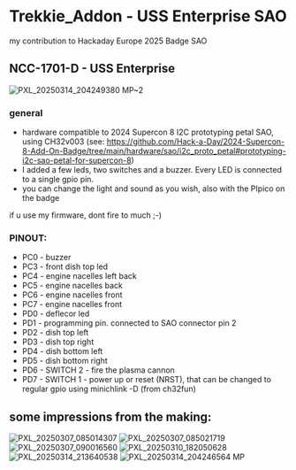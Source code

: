 # Trekkie_Addon - USS Enterprise SAO

my contribution to Hackaday Europe 2025 Badge SAO

## NCC-1701-D - USS Enterprise 
![PXL_20250314_204249380 MP~2](https://github.com/user-attachments/assets/0bc40702-85f7-4b31-984d-9b69915c3f4d)

### general 
* hardware compatible to 2024 Supercon 8 I2C prototyping petal SAO, using CH32v003 (see: https://github.com/Hack-a-Day/2024-Supercon-8-Add-On-Badge/tree/main/hardware/sao/i2c_proto_petal#prototyping-i2c-sao-petal-for-supercon-8)
* I added a few leds, two switches and a buzzer. Every LED is connected to a single gpio pin.
* you can change the light and sound as you wish, also with the PIpico on the badge

if u use my firmware, dont fire to much ;-)

### PINOUT: 
* PC0 - buzzer
* PC3 - front dish top led
* PC4 - engine nacelles left back
* PC5 - engine nacelles back
* PC6 - engine nacelles front
* PC7 - engine nacelles front
* PD0 - deflecor led
* PD1 - programming pin. connected to SAO connector pin 2
* PD2 - dish top left
* PD3 - dish top right
* PD4 - dish bottom left
* PD5 - dish bottom right
* PD6 - SWITCH 2 - fire the plasma cannon
* PD7 - SWITCH 1 - power up or reset (NRST), that can be changed to regular gpio using minichlink -D (from ch32fun)

## some impressions from the making:
![PXL_20250307_085014307](https://github.com/user-attachments/assets/57941858-6c0b-466a-90ed-fad521e740f9)
![PXL_20250307_085021719](https://github.com/user-attachments/assets/a16376bf-064f-4304-97c0-cd55332c92a0)
![PXL_20250307_090016560](https://github.com/user-attachments/assets/8b0082a5-40ff-490a-8758-59bd5f4e3ac2)
![PXL_20250310_182050628](https://github.com/user-attachments/assets/07f6ccd0-0f0a-4226-9d20-6d4a7bfd3e9d)
![PXL_20250314_213640538](https://github.com/user-attachments/assets/db35dafc-988d-4545-a24f-d7f22d9a3a61)
![PXL_20250314_204246564 MP](https://github.com/user-attachments/assets/991760e8-ca20-46de-a9ac-b5e3fe2865fc)

